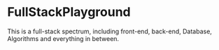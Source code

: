# FullStackPlayground
This is a full-stack spectrum, including front-end, back-end, Database, Algorithms and everything in between.
